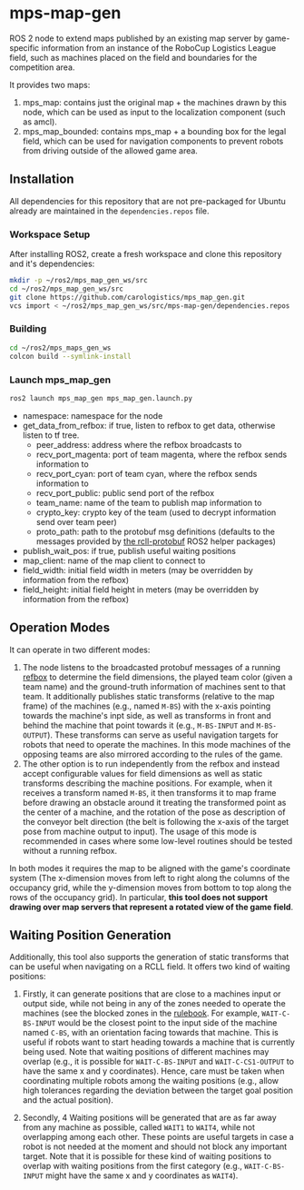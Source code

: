# mps-map-gen
ROS 2 node to extend maps published by an existing map server by game-specific information from an instance of the RoboCup Logistics League field, such as machines placed on the field and boundaries for the competition area.

It provides two maps:
1) mps_map: contains just the original map + the machines drawn by this node, which can be used as input to the localization component (such as amcl).
2) mps_map_bounded: contains mps_map + a bounding box for the legal field, which can be used for navigation components to prevent robots from driving outside of the allowed game area.

## Installation

All dependencies for this repository that are not pre-packaged for Ubuntu already are maintained in the `dependencies.repos` file.

### Workspace Setup

After installing ROS2, create a fresh workspace and clone this repository and it's dependencies:
```bash
mkdir -p ~/ros2/mps_map_gen_ws/src
cd ~/ros2/mps_map_gen_ws/src
git clone https://github.com/carologistics/mps_map_gen.git
vcs import < ~/ros2/mps_map_gen_ws/src/mps-map-gen/dependencies.repos
```

### Building

```bash
cd ~/ros2/mps_maps_gen_ws
colcon build --symlink-install
```

### Launch mps_map_gen

```bash
ros2 launch mps_map_gen mps_map_gen.launch.py
```

- namespace: namespace for the node
- get_data_from_refbox: if true, listen to refbox to get data, otherwise listen to tf tree.
  - peer_address: address where the refbox broadcasts to
  - recv_port_magenta: port of team magenta, where the refbox sends information to
  - recv_port_cyan: port of team cyan, where the refbox sends information to
  - recv_port_public: public send port of the refbox
  - team_name: name of the team to publish map information to
  - crypto_key: crypto key of the team (used to decrypt information send over team peer)
  - proto_path: path to the protobuf msg definitions (defaults to the messages provided by [the rcll-protobuf](https://github.com/carologistics/rcll-protobuf) ROS2 helper packages)
- publish_wait_pos: if true, publish useful waiting positions
- map_client: name of the map client to connect to
- field_width: initial field width in meters (may be overridden by information from the refbox)
- field_height: initial field height in meters (may be overridden by information from the refbox)

## Operation Modes
It can operate in two different modes:
1) The node listens to the broadcasted protobuf messages of a running [refbox](https://github.com/robocup-logistics/rcll-refbox) to determine the field dimensions, the played team color (given a team name) and the ground-truth information of machines sent to that team.
It additionally publishes static transforms (relative to the map frame) of the machines (e.g., named `M-BS`) with the x-axis pointing towards the machine's inpt side, as well as transforms in front and behind the machine that point towards it (e.g., `M-BS-INPUT` and `M-BS-OUTPUT`).
These transforms can serve as useful navigation targets for robots that need to operate the machines.
In this mode machines of the opposing teams are also mirrored according to the rules of the game.
2) The other option is to run independently from the refbox and instead accept configurable values for field dimensions as well as static transforms describing the machine positions.
For example, when it receives a transform named `M-BS`, it then transforms it to map frame before drawing an obstacle around it treating the transformed point as the center of a machine, and the rotation of the pose as description of the conveyor belt direction (the belt is following the x-axis of the target pose from machine output to input). The usage of this mode is recommended in cases where some low-level routines should be tested without a running refbox.

In both modes it requires the map to be aligned with the game's coordinate system (The x-dimension moves from left to right along the columns of the occupancy grid, while the y-dimension moves from bottom to top along the rows of the occupancy grid).
In particular, **this tool does not support drawing over map servers that represent a rotated view of the game field**.

## Waiting Position Generation
Additionally, this tool also supports the generation of static transforms that can be useful when navigating on a RCLL field.
It offers two kind of waiting positions:
1) Firstly, it can generate positions that are close to a machines input or output side, while not being in any of the zones needed to operate the machines (see the blocked zones in the [rulebook](https://github.com/robocup-logistics/rcll-rulebook).
For example, `WAIT-C-BS-INPUT` would be the closest point to the input side of the machine named `C-BS`, with an orientation facing towards that machine.
This is useful if robots want to start heading towards a machine that is currently being used. Note that waiting positions of different machines may overlap (e.g., it is possible for `WAIT-C-BS-INPUT` and `WAIT-C-CS1-OUTPUT` to have the same x and y coordinates).
Hence, care must be taken when coordinating multiple robots among the waiting positions (e.g., allow high tolerances regarding the deviation between the target goal position and the actual position).

2) Secondly, 4 Waiting positions will be generated that are as far away from any machine as possible, called `WAIT1` to `WAIT4`, while not overlapping among each other. These points are useful targets in case a robot is not needed at the moment and should not block any important target.
Note that it is possible for these kind of waiting positions to overlap with waiting positions from the first category (e.g., `WAIT-C-BS-INPUT` might have the same x and y coordinates as `WAIT4`).
